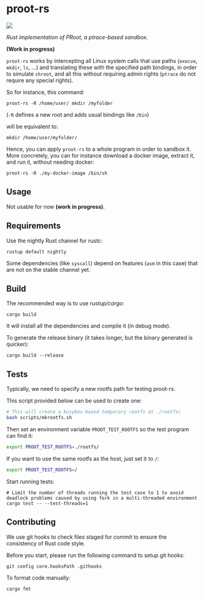 # proot-rs

[![](https://github.com/proot-me/proot-rs/workflows/Rust/badge.svg)](https://github.com/proot-me/proot-rs/actions)

_Rust implementation of PRoot, a ptrace-based sandbox._

**(Work in progress)**

`proot-rs` works by intercepting all Linux system calls that use paths (`execve`, `mkdir`, `ls`, ...)
and translating these with the specified path bindings, in order to simulate `chroot`,
and all this without requiring admin rights (`ptrace` do not require any special rights).

So for instance, this command:

```
proot-rs -R /home/user/ mkdir /myfolder
```

(`-R` defines a new root and adds usual bindings like `/bin`)

will be equivalent to:

```
mkdir /home/user/myfolder/
```

Hence, you can apply `proot-rs` to a whole program in order to sandbox it.
More concretely, you can for instance download a docker image, extract it,
and run it, without needing docker:

```
proot-rs -R ./my-docker-image /bin/sh
```

## Usage

Not usable for now **(work in progress)**.

## Requirements

Use the nightly Rust channel for rustc:

```
rustup default nightly
```

Some dependencies (like `syscall`) depend on features (`asm` in this case) that are not 
on the stable channel yet.

## Build

The recommended way is to use _rustup/cargo_:

```text
cargo build
```

It will install all the dependencies and compile it (in debug mode).

To generate the release binary (it takes longer, but the binary generated is quicker):

```text
cargo build --release
```

## Tests

Typically, we need to specify a new rootfs path for testing proot-rs.

This script provided below can be used to create one:

```sh
# This will create a busybox-based temporary rootfs at ./rootfs/
bash scripts/mkrootfs.sh
```

Then set an environment variable `PROOT_TEST_ROOTFS` so the test program can find it:

```sh
export PROOT_TEST_ROOTFS=./rootfs/
```

If you want to use the same rootfs as the host, just set it to `/`:

```sh
export PROOT_TEST_ROOTFS=/
```

Start running tests:

```shell
# Limit the number of threads running the test case to 1 to avoid deadlock problems caused by using fork in a multi-threaded environment
cargo test -- --test-threads=1
```

## Contributing

We use git hooks to check files staged for commit to ensure the consistency of Rust code style.

Before you start, please run the following command to setup git hooks:

```shell
git config core.hooksPath .githooks
```

To format code manually:

```shell
cargo fmt
```

